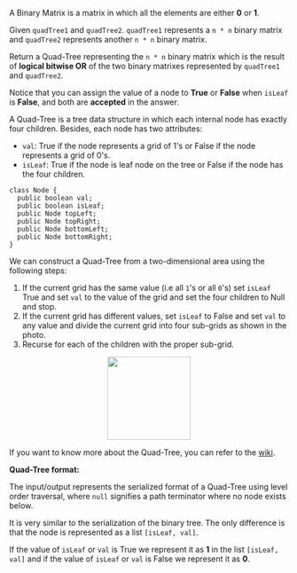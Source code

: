 A Binary Matrix is a matrix in which all the elements are either **0** or **1**.

Given `quadTree1` and `quadTree2`. `quadTree1` represents a `n * n` binary matrix and `quadTree2` represents another `n * n` binary matrix. 

Return a Quad-Tree representing the `n * n` binary matrix which is the result of **logical bitwise OR** of the two binary matrixes represented by `quadTree1` and `quadTree2`.

Notice that you can assign the value of a node to **True** or **False** when `isLeaf` is **False**, and both are **accepted** in the answer.

A Quad-Tree is a tree data structure in which each internal node has exactly four children. Besides, each node has two attributes:

- `val`: True if the node represents a grid of 1's or False if the node represents a grid of 0's. 
- `isLeaf`: True if the node is leaf node on the tree or False if the node has the four children.

```
class Node {
  public boolean val;
  public boolean isLeaf;
  public Node topLeft;
  public Node topRight;
  public Node bottomLeft;
  public Node bottomRight;
}
```

We can construct a Quad-Tree from a two-dimensional area using the following steps:

1. If the current grid has the same value (i.e all `1`'s or all `0`'s) set `isLeaf` True and set `val` to the value of the grid and set the four children to Null and stop.
2. If the current grid has different values, set `isLeaf` to False and set `val` to any value and divide the current grid into four sub-grids as shown in the photo.
3. Recurse for each of the children with the proper sub-grid.

<p align='center'>
  <img width="150px" src={require('@site/static/img/lc/558-f1.png').default} />
</p>

If you want to know more about the Quad-Tree, you can refer to the [wiki](https://en.wikipedia.org/wiki/Quadtree).

**Quad-Tree format:**

The input/output represents the serialized format of a Quad-Tree using level order traversal, where `null` signifies a path terminator where no node exists below.

It is very similar to the serialization of the binary tree. The only difference is that the node is represented as a list `[isLeaf, val]`.

If the value of `isLeaf` or `val` is True we represent it as **1** in the list `[isLeaf, val]` and if the value of `isLeaf` or `val` is False we represent it as **0**.